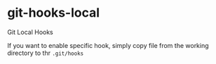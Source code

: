 # git-hooks-local
Git Local Hooks

If you want to enable specific hook, simply copy file from the working directory to thr `.git/hooks`
